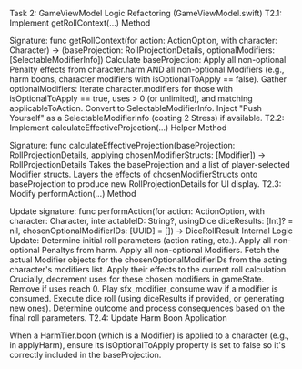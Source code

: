Task 2: GameViewModel Logic Refactoring (GameViewModel.swift)
T2.1: Implement getRollContext(...) Method

Signature: func getRollContext(for action: ActionOption, with character: Character) -> (baseProjection: RollProjectionDetails, optionalModifiers: [SelectableModifierInfo])
Calculate baseProjection: Apply all non-optional Penalty effects from character.harm AND all non-optional Modifiers (e.g., harm boons, character modifiers with isOptionalToApply == false).
Gather optionalModifiers: Iterate character.modifiers for those with isOptionalToApply == true, uses > 0 (or unlimited), and matching applicableToAction. Convert to SelectableModifierInfo.
Inject "Push Yourself" as a SelectableModifierInfo (costing 2 Stress) if available.
T2.2: Implement calculateEffectiveProjection(...) Helper Method

Signature: func calculateEffectiveProjection(baseProjection: RollProjectionDetails, applying chosenModifierStructs: [Modifier]) -> RollProjectionDetails
Takes the baseProjection and a list of player-selected Modifier structs.
Layers the effects of chosenModifierStructs onto baseProjection to produce new RollProjectionDetails for UI display.
T2.3: Modify performAction(...) Method

Update signature: func performAction(for action: ActionOption, with character: Character, interactableID: String?, usingDice diceResults: [Int]? = nil, chosenOptionalModifierIDs: [UUID] = []) -> DiceRollResult
Internal Logic Update:
Determine initial roll parameters (action rating, etc.).
Apply all non-optional Penaltys from harm.
Apply all non-optional Modifiers.
Fetch the actual Modifier objects for the chosenOptionalModifierIDs from the acting character's modifiers list.
Apply their effects to the current roll calculation.
Crucially, decrement uses for these chosen modifiers in gameState. Remove if uses reach 0.
Play sfx_modifier_consume.wav if a modifier is consumed.
Execute dice roll (using diceResults if provided, or generating new ones).
Determine outcome and process consequences based on the final roll parameters.
T2.4: Update Harm Boon Application

When a HarmTier.boon (which is a Modifier) is applied to a character (e.g., in applyHarm), ensure its isOptionalToApply property is set to false so it's correctly included in the baseProjection.